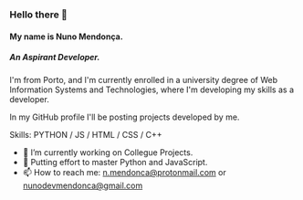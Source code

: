 ### Hello there 👋
#### My name is Nuno Mendonça.
##### An Aspirant Developer.

I'm from Porto, and I'm currently enrolled in a university degree of Web Information Systems and Technologies, where I'm developing my skills as a developer.

In my GitHub profile I'll be posting projects developed by me.

Skills: PYTHON / JS / HTML / CSS / C++

- 🔭 I’m currently working on Collegue Projects. 
- 🌱 Putting effort to master Python and JavaScript. 
- 📫 How to reach me: n.mendonca@protonmail.com or nunodevmendonca@gmail.com

